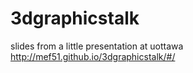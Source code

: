 3dgraphicstalk
==============

slides from a little presentation at uottawa
http://mef51.github.io/3dgraphicstalk/#/
